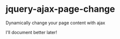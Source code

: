 jquery-ajax-page-change
=======================

Dynamically change your page content with ajax


I'll document better later!
